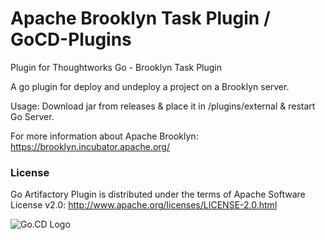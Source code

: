 # Apache Brooklyn Task Plugin / GoCD-Plugins
Plugin for Thoughtworks Go - Brooklyn Task Plugin

A go plugin for deploy and undeploy a project on a Brooklyn server.

Usage:
Download jar from releases & place it in <go-server-location>/plugins/external & restart Go Server.


For more information about Apache Brooklyn: https://brooklyn.incubator.apache.org/

### License

Go Artifactory Plugin is distributed under the terms of Apache Software License v2.0: http://www.apache.org/licenses/LICENSE-2.0.html

 ![Go.CD Logo](http://www.go.cd/images/logo-go-home_2014.png "GoCD")    
